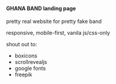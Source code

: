 #### GHANA BAND landing page
pretty real website for pretty fake band

responsive, mobile-first, vanila js/css-only

shout out to:
- boxicons
- scrollrevealjs
- google fonts
- freepik
